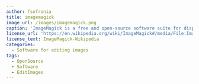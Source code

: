 ```yaml
---
author: fsofronia
title: imagemagick
image_url: /images/imagemagick.png
caption: 'ImageMagick is a free and open-source software suite for displaying, creating, converting, modifying, and editing raster images. It can read and write over 200 image file formats. '
license_url: 'https://en.wikipedia.org/wiki/ImageMagick#/media/File:ImageMagick_screenshot.png'
license_text: ImageMagick-Wikipedia
categories:
  - Software for editing images
tags:
  - OpenSource
  - Software
  - EditImages
---
```

